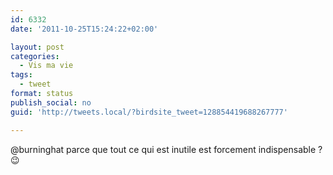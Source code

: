 ```yaml
---
id: 6332
date: '2011-10-25T15:24:22+02:00'

layout: post
categories:
  - Vis ma vie
tags:
  - tweet
format: status
publish_social: no
guid: 'http://tweets.local/?birdsite_tweet=128854419688267777'

---
```


@burninghat parce que tout ce qui est inutile est forcement indispensable ? 😉